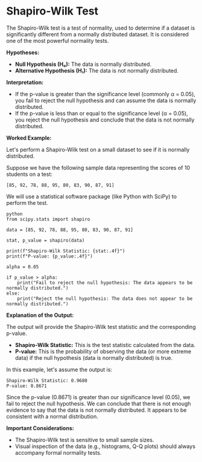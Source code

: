 # Shapiro-Wilk Test

The Shapiro-Wilk test is a test of normality, used to determine if a dataset is significantly different from a normally distributed dataset. It is considered one of the most powerful normality tests.

**Hypotheses:**

*   **Null Hypothesis (H₀):** The data is normally distributed.
*   **Alternative Hypothesis (H₁):** The data is not normally distributed.

**Interpretation:**

*   If the p-value is greater than the significance level (commonly α = 0.05), you fail to reject the null hypothesis and can assume the data is normally distributed.
*   If the p-value is less than or equal to the significance level (α = 0.05), you reject the null hypothesis and conclude that the data is not normally distributed.

**Worked Example:**

Let's perform a Shapiro-Wilk test on a small dataset to see if it is normally distributed.

Suppose we have the following sample data representing the scores of 10 students on a test:

`[85, 92, 78, 88, 95, 80, 83, 90, 87, 91]`

We will use a statistical software package (like Python with SciPy) to perform the test.
```
python
from scipy.stats import shapiro

data = [85, 92, 78, 88, 95, 80, 83, 90, 87, 91]

stat, p_value = shapiro(data)

print(f"Shapiro-Wilk Statistic: {stat:.4f}")
print(f"P-value: {p_value:.4f}")

alpha = 0.05

if p_value > alpha:
    print("Fail to reject the null hypothesis: The data appears to be normally distributed.")
else:
    print("Reject the null hypothesis: The data does not appear to be normally distributed.")
```
**Explanation of the Output:**

The output will provide the Shapiro-Wilk test statistic and the corresponding p-value.

*   **Shapiro-Wilk Statistic:** This is the test statistic calculated from the data.
*   **P-value:** This is the probability of observing the data (or more extreme data) if the null hypothesis (data is normally distributed) is true.

In this example, let's assume the output is:
```
Shapiro-Wilk Statistic: 0.9680
P-value: 0.8671
```
Since the p-value (0.8671) is greater than our significance level (0.05), we fail to reject the null hypothesis. We can conclude that there is not enough evidence to say that the data is not normally distributed. It appears to be consistent with a normal distribution.

**Important Considerations:**

*   The Shapiro-Wilk test is sensitive to small sample sizes.
*   Visual inspection of the data (e.g., histograms, Q-Q plots) should always accompany formal normality tests.